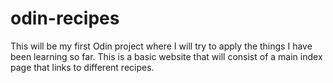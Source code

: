 # odin-recipes

This will be my first Odin project where I will try to apply the things I have been learning so far. This is a basic website that will consist of a main index page that links to different recipes. 
